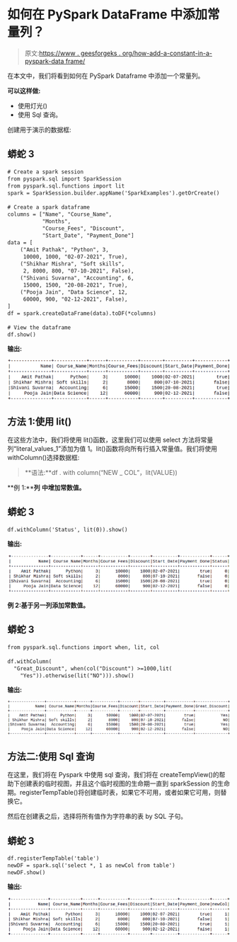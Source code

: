# 如何在 PySpark DataFrame 中添加常量列？

> 原文:[https://www . geesforgeks . org/how-add-a-constant-in-a-pyspark-data frame/](https://www.geeksforgeeks.org/how-to-add-a-constant-column-in-a-pyspark-dataframe/)

在本文中，我们将看到如何在 PySpark Dataframe 中添加一个常量列。

**可以这样做:**

*   使用灯光()
*   使用 Sql 查询。

创建用于演示的数据框:

## 蟒蛇 3

```
# Create a spark session
from pyspark.sql import SparkSession
from pyspark.sql.functions import lit
spark = SparkSession.builder.appName('SparkExamples').getOrCreate()

# Create a spark dataframe
columns = ["Name", "Course_Name",
           "Months",
           "Course_Fees", "Discount",
           "Start_Date", "Payment_Done"]
data = [
    ("Amit Pathak", "Python", 3,
     10000, 1000, "02-07-2021", True),
    ("Shikhar Mishra", "Soft skills",
     2, 8000, 800, "07-10-2021", False),
    ("Shivani Suvarna", "Accounting", 6,
     15000, 1500, "20-08-2021", True),
    ("Pooja Jain", "Data Science", 12,
     60000, 900, "02-12-2021", False),
]
df = spark.createDataFrame(data).toDF(*columns)

# View the dataframe
df.show()
```

**输出:**

![](img/cd62f81724f1f9b9c1ceee6e6e784953.png)

## **方法 1:使用 lit()**

在这些方法中，我们将使用 lit()函数，这里我们可以使用 select 方法将常量列“literal_values_1”添加为值 1。lit()函数将向所有行插入常量值。我们将使用 withColumn()选择数据框:

> **语法:**df . with column(“NEW _ COL”，lit(VALUE))

**例 1:****列** **中增加常数值。**

## 蟒蛇 3

```
df.withColumn('Status', lit(0)).show()
```

**输出:**

![](img/64915497dded592ba30c35fca6a3c83d.png)

**例 2:基于另一列添加常数值。**

## 蟒蛇 3

```
from pyspark.sql.functions import when, lit, col

df.withColumn(
  "Great_Discount", when(col("Discount") >=1000,lit(
    "Yes")).otherwise(lit("NO"))).show()
```

**输出:**

![](img/014bcf4d0d648d280761388ff1baeba4.png)

## **方法二:使用 Sql 查询**

在这里，我们将在 Pyspark 中使用 sql 查询，我们将在 createTempView()的帮助下创建表的临时视图，并且这个临时视图的生命期一直到 sparkSession 的生命期。registerTempTable()将创建临时表，如果它不可用，或者如果它可用，则替换它。

然后在创建表之后，选择将所有值作为字符串的表 by SQL 子句。

## 蟒蛇 3

```
df.registerTempTable('table')
newDF = spark.sql('select *, 1 as newCol from table')
newDF.show()
```

**输出:**

![](img/eda53a5aca66d560e66071e57cff1488.png)
